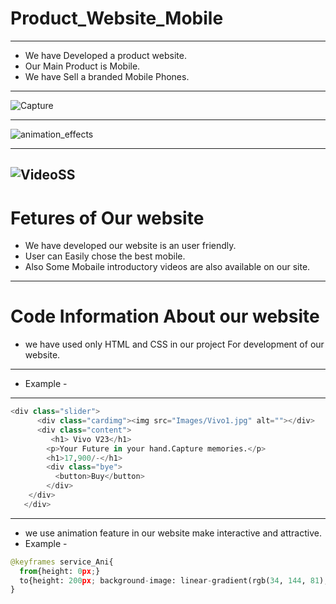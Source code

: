 # **Product_Website_Mobile**
---
* We have Developed a product website.
* Our Main Product is Mobile.
* We have Sell a branded Mobile Phones.
 ----
![Capture](https://user-images.githubusercontent.com/96167336/178998039-c3c3ced9-a2ab-424f-8e24-12549a3f51d4.PNG)

----
![animation_effects](https://user-images.githubusercontent.com/96167336/178997763-9bf386c5-16b5-4f9c-b871-857649207771.PNG)

----
![VideoSS](https://user-images.githubusercontent.com/96167336/178998093-bf3e8840-be77-48e9-ac75-cfe29d93d022.PNG)
-----
 # **Fetures of Our website**
 * We have developed our website is an user friendly.
* User can Easily chose the best mobile.
* Also Some Mobaile introductory videos are also available on our site.

----
# **Code Information About our website**
* we have used only HTML and CSS in our project For development of our website.
----
* Example -
---
```python
<div class="slider">
      <div class="cardimg"><img src="Images/Vivo1.jpg" alt=""></div>
      <div class="content">
         <h1> Vivo V23</h1>
        <p>Your Future in your hand.Capture memories.</p>
        <h1>17,900/-</h1>
        <div class="bye">
          <button>Buy</button>
        </div>
    </div>
   </div>
```
---
* we use animation feature in our website make interactive and attractive.
* Example -
```python
@keyframes service_Ani{
  from{height: 0px;}
  to{height: 200px; background-image: linear-gradient(rgb(34, 144, 81),rgb(106, 106, 150));color: #ffffff;}
}
```
